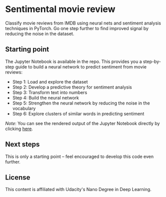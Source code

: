 # Sentimental movie review
Classify movie reviews from IMDB using neural nets and sentiment analysis techniques in PyTorch. Go one step further to find improved signal by reducing the noise in the dataset.

## Starting point
The Jupyter Notebook is available in the repo. This provides you a step-by-step guide to build a neural network to predict sentiment from movie reviews:
- Step 1: Load and explore the dataset
- Step 2: Develop a predictive theory for sentiment analysis
- Step 3: Transform text into numbers
- Step 4: Build the neural network
- Step 5: Strengthen the neural network by reducing the noise in the vocabulary
- Step 6: Explore clusters of similar words in predicting sentiment

*Note*: You can see the rendered output of the Jupyter Notebook directly by clicking [here](https://nbviewer.jupyter.org/github/huayhuashh/Sentimental-movie-review/blob/master/Sentimental-movie-review.ipynb).

## Next steps
This is only a starting point – feel encouraged to develop this code even further.

## License
This content is affiliated with Udacity's Nano Degree in Deep Learning.
